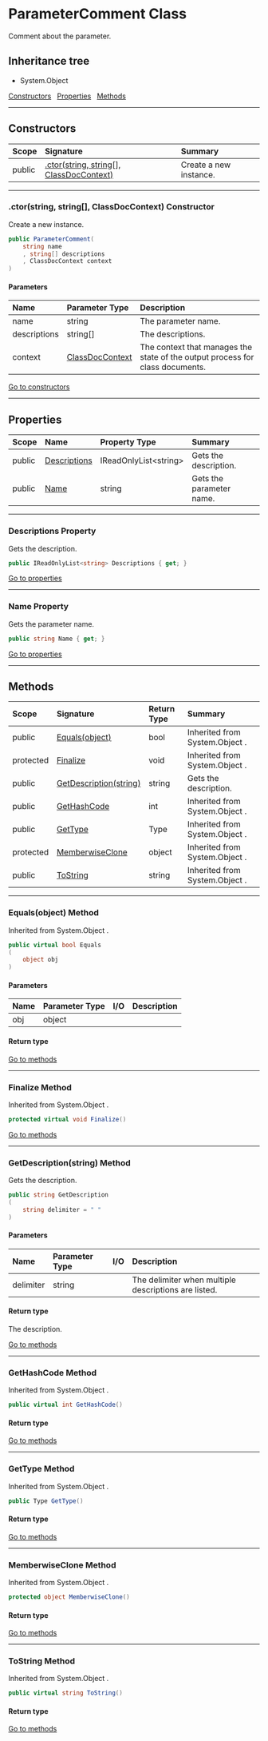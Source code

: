 ﻿



# ParameterComment Class



Comment about the parameter.








## Inheritance tree
* System.Object

[Constructors](#Constructors)&nbsp;&nbsp;
[Properties](#Properties)&nbsp;&nbsp;
[Methods](#Methods)&nbsp;&nbsp;

---
## Constructors
|Scope|Signature|Summary|
|:--|:--|:--|
| public | [.ctor(string, string[], ClassDocContext)](#ctorstring-string-classdoccontext-constructor) | Create a new instance. |
---
### .ctor(string, string[], ClassDocContext) Constructor

Create a new instance.
```c#
public ParameterComment(
	string name
	, string[] descriptions
	, ClassDocContext context
)
```
#### Parameters
|Name|Parameter Type|Description|
|:--|:--|:--|
| name | string | The parameter name. |
| descriptions | string[] | The descriptions. |
| context | [ClassDocContext](../mxProject.Tools.ClassDoc/ClassDocContext.md) | The context that manages the state of the output process for class documents. |

[Go to constructors](#Constructors)


---
## Properties
|Scope|Name|Property Type|Summary|
|:--|:--|:--|:--|
| public | [Descriptions](#descriptions-property) | IReadOnlyList&lt;string&gt; | Gets the description. |
| public | [Name](#name-property) | string | Gets the parameter name. |
---
### Descriptions Property

Gets the description.
```c#
public IReadOnlyList<string> Descriptions { get; }
```

[Go to properties](#Properties)

---
### Name Property

Gets the parameter name.
```c#
public string Name { get; }
```

[Go to properties](#Properties)





---
## Methods
|Scope|Signature|Return Type|Summary|
|:--|:--|:--|:--|
| public | [Equals(object)](#equalsobject-method) | bool | Inherited from  System.Object . |
| protected | [Finalize](#finalize-method) | void | Inherited from  System.Object . |
| public | [GetDescription(string)](#getdescriptionstring-method) | string | Gets the description. |
| public | [GetHashCode](#gethashcode-method) | int | Inherited from  System.Object . |
| public | [GetType](#gettype-method) | Type | Inherited from  System.Object . |
| protected | [MemberwiseClone](#memberwiseclone-method) | object | Inherited from  System.Object . |
| public | [ToString](#tostring-method) | string | Inherited from  System.Object . |
---
### Equals(object) Method

Inherited from  System.Object .
```c#
public virtual bool Equals
(
	object obj
)
```
#### Parameters
|Name|Parameter Type|I/O|Description|
|:--|:--|:-:|:--|
| obj | object |  |  |
#### Return type


[Go to methods](#Methods)

---
### Finalize Method

Inherited from  System.Object .
```c#
protected virtual void Finalize()
```

[Go to methods](#Methods)

---
### GetDescription(string) Method

Gets the description.
```c#
public string GetDescription
(
	string delimiter = " "
)
```
#### Parameters
|Name|Parameter Type|I/O|Description|
|:--|:--|:-:|:--|
| delimiter | string |  | The delimiter when multiple descriptions are listed. |
#### Return type
The description.

[Go to methods](#Methods)

---
### GetHashCode Method

Inherited from  System.Object .
```c#
public virtual int GetHashCode()
```
#### Return type


[Go to methods](#Methods)

---
### GetType Method

Inherited from  System.Object .
```c#
public Type GetType()
```
#### Return type


[Go to methods](#Methods)

---
### MemberwiseClone Method

Inherited from  System.Object .
```c#
protected object MemberwiseClone()
```
#### Return type


[Go to methods](#Methods)

---
### ToString Method

Inherited from  System.Object .
```c#
public virtual string ToString()
```
#### Return type


[Go to methods](#Methods)



